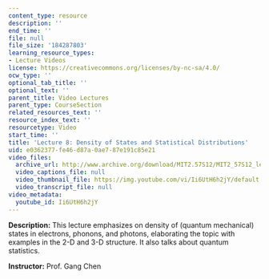```yaml
---
content_type: resource
description: ''
end_time: ''
file: null
file_size: '184287803'
learning_resource_types:
- Lecture Videos
license: https://creativecommons.org/licenses/by-nc-sa/4.0/
ocw_type: ''
optional_tab_title: ''
optional_text: ''
parent_title: Video Lectures
parent_type: CourseSection
related_resources_text: ''
resource_index_text: ''
resourcetype: Video
start_time: ''
title: 'Lecture 8: Density of States and Statistical Distributions'
uid: e0362377-fe46-d87a-0ae7-87e191c85e21
video_files:
  archive_url: http://www.archive.org/download/MIT2.57S12/MIT2_57S12_lec08_300k.mp4
  video_captions_file: null
  video_thumbnail_file: https://img.youtube.com/vi/Ii6UtH6h2jY/default.jpg
  video_transcript_file: null
video_metadata:
  youtube_id: Ii6UtH6h2jY
---
```


**Description:** This lecture emphasizes on density of (quantum mechanical) states in electrons, phonons, and photons, elaborating the topic with examples in the 2-D and 3-D structure. It also talks about quantum statistics.

**Instructor:** Prof. Gang Chen

